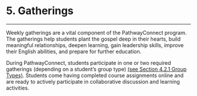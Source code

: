 
5\. Gatherings
==============




---






Weekly gatherings are a vital component of the PathwayConnect program. The gatherings help students plant the gospel deep in their hearts, build meaningful relationships, deepen learning, gain leadership skills, improve their English abilities, and prepare for further education.



During PathwayConnect, students participate in one or two required gatherings (depending on a student’s group type) [(see Section 4\.2\.1 Group Types)](http://pathwaysupport.org/handbook/4-sites-and-groups/groups/#types). Students come having completed course assignments online and are ready to actively participate in collaborative discussion and learning activities.







